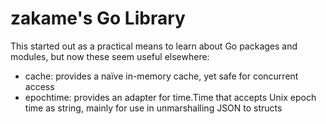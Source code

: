 # zakame's Go Library

This started out as a practical means to learn about Go packages and
modules, but now these seem useful elsewhere:

- cache: provides a naïve in-memory cache, yet safe for concurrent
  access
- epochtime: provides an adapter for time.Time that accepts Unix epoch
  time as string, mainly for use in unmarshalling JSON to structs
